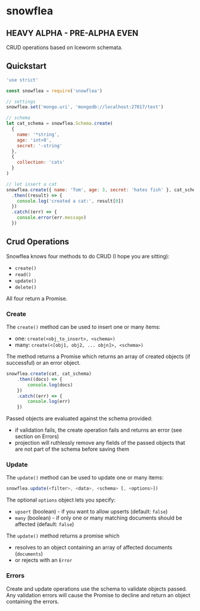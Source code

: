 # snowflea

## **HEAVY ALPHA - PRE-ALPHA EVEN**

CRUD operations based on Iceworm schemata.


## Quickstart

```javascript
'use strict'

const snowflea = require('snowflea')

// settings
snowflea.set('mongo.uri', 'mongodb://localhost:27017/test')

// schema
let cat_schema = snowflea.Schema.create(
  {
    name: '*string',
    age: 'int>0',
    secret: '-string'
  },
  {
    collection: 'cats'
  }
)

// let insert a cat
snowflea.create({ name: 'Tom', age: 3, secret: 'hates fish' }, cat_schema)
  .then((result) => {
    console.log('created a cat:', result[0])
  })
  .catch((err) => {
    console.error(err.message)
  })

```


## Crud Operations
 
Snowflea knows four methods to do CRUD (I hope you are sitting):

- `create()`
- `read()`
- `update()`
- `delete()`

All four return a Promise.

### Create

The `create()` method can be used to insert one or many items:

- one: `create(<obj_to_insert>, <schema>)`
- many: `create(<[obj1, obj2, ... objn]>, <schema>)`

The method returns a Promise which returns an array of created objects (if successful) or an error object.

```javascript
snowflea.create(cat, cat_schema)
    .then((docs) => {
        console.log(docs)
    })
    .catch((err) => {
        console.log(err)
    })
```

Passed objects are evaluated against the schema provided:
 
- if validation fails, the create operation fails and returns an error (see section on Errors)
- projection will ruthlessly remove any fields of the passed objects that are not part of the schema before saving them


### Update

The `update()` method can be used to update one or many items:

```javascript
snowflea.update(<filter>, <data>, <schema> [, <options>])
```

The optional `options` object lets you specify:

- `upsert` (boolean) - if you want to allow upserts (default: `false`)
- `many` (boolean) - if only one or many matching documents should be affected (default: `false`)

The `update()` method returns a promise which

- resolves to an object containing an array of affected documents (`documents`)
- or rejects with an `Error`

### Errors

Create and update operations use the schema to validate objects passed. Any validation errors will cause the Promise to decline and return an object containing the errors.

